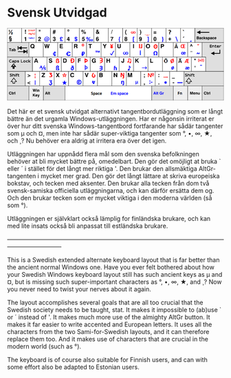 # Svensk Utvidgad
![alt text](https://raw.githubusercontent.com/DandelionSprout/Svensk-Utvidgad-tangentbord/master/SvenskUtvidgat.png)

Det här er et svensk utvidgat alternativt tangentbordutläggning som er långt bättre än det urgamla Windows-utläggningen. Har er någonsin irriterat er över hur ditt svenska Windows-tangentbord fortfarande har sådär tangenter som µ och ¤, men inte har sådär super-viktiga tangenter som °, •, ∞, ★, och  ̧ ? Nu behöver era aldrig at irritera era över det igen.

Utläggningen har uppnådd flera mål som den svenska befolkningen behöver at bli mycket bättre på, omedelbart. Den gör det omöjligt at bruka ` eller ´ i stället för det långt mer riktiga  '. Den brukar den allsmäktiga AltGr-tangenten i mycket mer grad. Den gör det långt lättare at skriva europeiska bokstav, och tecken med aksenter. Den brukar alla tecken från dom två svensk-samiska officiella utläggningarna, och kan därför ersätta dem og.  Och den brukar tecken som er mycket viktiga i den moderna världen (så som °).

Utläggningen er självklart också lämplig for finländska brukare, och kan med lite insats också bli anpassat till estländska brukare.

—————————————————————————————————————————————

This is a Swedish extended alternate keyboard layout that is far better than the ancient normal Windows one. Have you ever felt bothered about how your Swedish Windows keyboard layout still has such ancient keys as μ and ¤, but is missing such super-important characters as °, •, ∞, ★, and ̧ ? Now you never need to twist your nerves about it again.

The layout accomplishes several goals that are all too crucial that the Swedish society needs to be taught, stat. It makes it impossible to (ab)use ` or ´ instead of '. It makes much more use of the almighty AltGr button. It makes it far easier to write accented and European letters. It uses all the characters from the two Sami-for-Swedish layouts, and it can therefore replace them too. And it makes use of characters that are crucial in the modern world (such as °).

The keyboard is of course also suitable for Finnish users, and can with some effort also be adapted to Estonian users.

